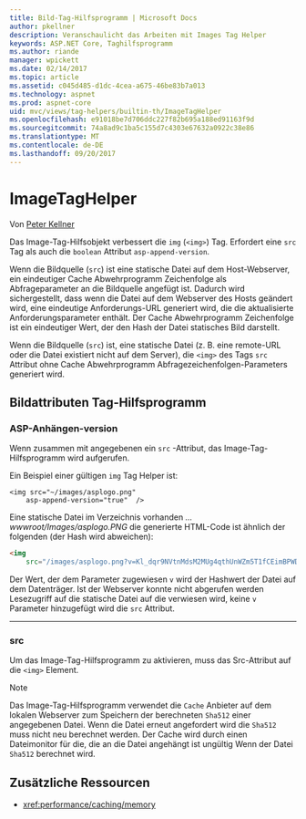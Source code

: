 ```yaml
---
title: Bild-Tag-Hilfsprogramm | Microsoft Docs
author: pkellner
description: Veranschaulicht das Arbeiten mit Images Tag Helper
keywords: ASP.NET Core, Taghilfsprogramm
ms.author: riande
manager: wpickett
ms.date: 02/14/2017
ms.topic: article
ms.assetid: c045d485-d1dc-4cea-a675-46be83b7a013
ms.technology: aspnet
ms.prod: aspnet-core
uid: mvc/views/tag-helpers/builtin-th/ImageTagHelper
ms.openlocfilehash: e91018be7d706ddc227f82b695a188ed91163f9d
ms.sourcegitcommit: 74a8ad9c1ba5c155d7c4303e67632a0922c38e86
ms.translationtype: MT
ms.contentlocale: de-DE
ms.lasthandoff: 09/20/2017
---
```

# <a name="imagetaghelper"></a>ImageTagHelper

Von [Peter Kellner](http://peterkellner.net) 

Das Image-Tag-Hilfsobjekt verbessert die `img` (`<img>`) Tag. Erfordert eine `src` Tag als auch die `boolean` Attribut `asp-append-version`.

Wenn die Bildquelle (`src`) ist eine statische Datei auf dem Host-Webserver, ein eindeutiger Cache Abwehrprogramm Zeichenfolge als Abfrageparameter an die Bildquelle angefügt ist. Dadurch wird sichergestellt, dass wenn die Datei auf dem Webserver des Hosts geändert wird, eine eindeutige Anforderungs-URL generiert wird, die die aktualisierte Anforderungsparameter enthält. Der Cache Abwehrprogramm Zeichenfolge ist ein eindeutiger Wert, der den Hash der Datei statisches Bild darstellt.

Wenn die Bildquelle (`src`) ist, eine statische Datei (z. B. eine remote-URL oder die Datei existiert nicht auf dem Server), die `<img>` des Tags `src` Attribut ohne Cache Abwehrprogramm Abfragezeichenfolgen-Parameters generiert wird.

## <a name="image-tag-helper-attributes"></a>Bildattributen Tag-Hilfsprogramm


### <a name="asp-append-version"></a>ASP-Anhängen-version

Wenn zusammen mit angegebenen ein `src` -Attribut, das Image-Tag-Hilfsprogramm wird aufgerufen.

Ein Beispiel einer gültigen `img` Tag Helper ist:

```cshtml
<img src="~/images/asplogo.png" 
    asp-append-version="true"  />
```

Eine statische Datei im Verzeichnis vorhanden *... wwwroot/Images/asplogo.PNG* die generierte HTML-Code ist ähnlich der folgenden (der Hash wird abweichen):

```html
<img 
    src="/images/asplogo.png?v=Kl_dqr9NVtnMdsM2MUg4qthUnWZm5T1fCEimBPWDNgM"/>
```

Der Wert, der dem Parameter zugewiesen `v` wird der Hashwert der Datei auf dem Datenträger. Ist der Webserver konnte nicht abgerufen werden Lesezugriff auf die statische Datei auf die verwiesen wird, keine `v` Parameter hinzugefügt wird die `src` Attribut.

- - -

### <a name="src"></a>src

Um das Image-Tag-Hilfsprogramm zu aktivieren, muss das Src-Attribut auf die `<img>` Element. 

> [!NOTE]
> Das Image-Tag-Hilfsprogramm verwendet die `Cache` Anbieter auf dem lokalen Webserver zum Speichern der berechneten `Sha512` einer angegebenen Datei. Wenn die Datei erneut angefordert wird die `Sha512` muss nicht neu berechnet werden. Der Cache wird durch einen Dateimonitor für die, die an die Datei angehängt ist ungültig Wenn der Datei `Sha512` berechnet wird.

## <a name="additional-resources"></a>Zusätzliche Ressourcen

* <xref:performance/caching/memory>
